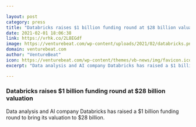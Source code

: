 ```yaml
---

layout: post
category: press
title: "Databricks raises $1 billion funding round at $28 billion valuation"
date: 2021-02-01 18:06:38
link: https://vrhk.co/2L8EGdf
image: https://venturebeat.com/wp-content/uploads/2021/02/databricks.png?w=1200&strip=all
domain: venturebeat.com
author: "VentureBeat"
icon: https://venturebeat.com/wp-content/themes/vb-news/img/favicon.ico
excerpt: "Data analysis and AI company Databricks has raised a $1 billion funding round to bring its valuation to $28 billion."

---
```


### Databricks raises $1 billion funding round at $28 billion valuation

Data analysis and AI company Databricks has raised a $1 billion funding round to bring its valuation to $28 billion.